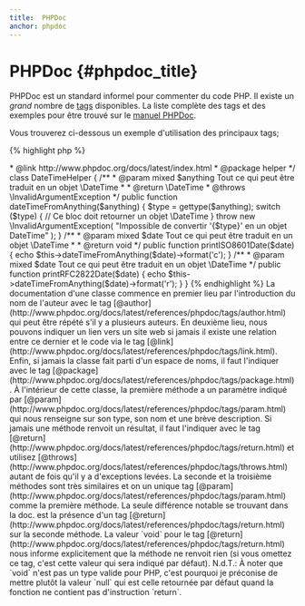 ```yaml
---
title:  PHPDoc
anchor: phpdoc
---
```


# PHPDoc {#phpdoc_title}

PHPDoc est un standard informel pour commenter du code PHP. Il existe un *grand* nombre de 
[tags](http://www.phpdoc.org/docs/latest/references/phpdoc/tags/index.html) disponibles. La liste complète des tags et 
des exemples pour être trouvé sur le [manuel PHPDoc](http://www.phpdoc.org/docs/latest/index.html).

Vous trouverez ci-dessous un exemple d'utilisation des principaux tags;

{% highlight php %}
<?php
/**
 * @author Votre nom <nom@exemple.com>
 * @link http://www.phpdoc.org/docs/latest/index.html
 * @package helper
 */
class DateTimeHelper
{
    /**
     * @param mixed $anything Tout ce qui peut être traduit en un objet \DateTime
     *
     * @return \DateTime
     * @throws \InvalidArgumentException
     */
    public function dateTimeFromAnything($anything)
    {
        $type = gettype($anything);

        switch ($type) {
            // Ce bloc doit retourner un objet \DateTime
        }

        throw new \InvalidArgumentException(
            "Impossible de convertir '{$type}' en un objet DateTime"
        );
    }

    /**
     * @param mixed $date Tout ce qui peut être traduit en un objet \DateTime
     *
     * @return void
     */
    public function printISO8601Date($date)
    {
        echo $this->dateTimeFromAnything($date)->format('c');
    }

    /**
     * @param mixed $date Tout ce qui peut être traduit en un objet \DateTime
     */
    public function printRFC2822Date($date)
    {
        echo $this->dateTimeFromAnything($date)->format('r');
    }
}
{% endhighlight %}

La documentation d'une classe commence en premier lieu par l'introduction du nom de l'auteur avec le tag 
[@author](http://www.phpdoc.org/docs/latest/references/phpdoc/tags/author.html) qui peut être répété s'il y a plusieurs auteurs. 
En deuxième lieu, nous pouvons indiquer un lien vers un site web si jamais il existe une relation entre ce dernier et le code via 
le tag [@link](http://www.phpdoc.org/docs/latest/references/phpdoc/tags/link.html). Enfin, si jamais la classe fait parti 
d'un espace de noms, il faut l'indiquer avec le tag [@package](http://www.phpdoc.org/docs/latest/references/phpdoc/tags/package.html).

À l'intérieur de cette classe, la première méthode a un paramètre indiqué par [@param](http://www.phpdoc.org/docs/latest/references/phpdoc/tags/param.html) 
qui nous renseigne sur son type, son nom et une brève description. Si jamais une méthode renvoit un résultat, il faut 
l'indiquer avec le tag [@return](http://www.phpdoc.org/docs/latest/references/phpdoc/tags/return.html) et utilisez 
[@throws](http://www.phpdoc.org/docs/latest/references/phpdoc/tags/throws.html) autant de fois qu'il y a d'exceptions levées.

La seconde et la troisième méthodes sont très similaires et on un unique tag [@param](http://www.phpdoc.org/docs/latest/references/phpdoc/tags/param.html) 
comme la première méthode. La seule différence notable se trouvant dans la doc. est la présence d'un tag 
[@return](http://www.phpdoc.org/docs/latest/references/phpdoc/tags/return.html) sur la seconde méthode. La valeur 
`void` pour le tag [@return](http://www.phpdoc.org/docs/latest/references/phpdoc/tags/return.html) nous informe explicitement que la 
méthode ne renvoit rien (si vous omettez ce tag, c'est cette valeur qui sera indiqué par défaut).

N.d.T.: À noter que `void` n'est pas un type valide pour PHP, c'est pourquoi je préconise de mettre plutôt la valeur 
`null` qui est celle retournée par défaut quand la fonction ne contient pas d'instruction `return`.
